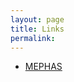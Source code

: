 ```yaml
---
layout: page
title: Links
permalink:
---
```


 - [MEPHAS](http://www.gen-info.osaka-u.ac.jp/MEPHAS/)